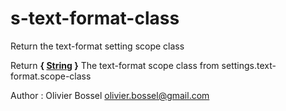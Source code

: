 # s-text-format-class

Return the text-format setting scope class

Return **{ [String](http://www.sass-lang.com/documentation/file.SASS_REFERENCE.html#sass-script-strings) }** The text-format scope class from settings.text-format.scope-class

Author : Olivier Bossel <olivier.bossel@gmail.com>